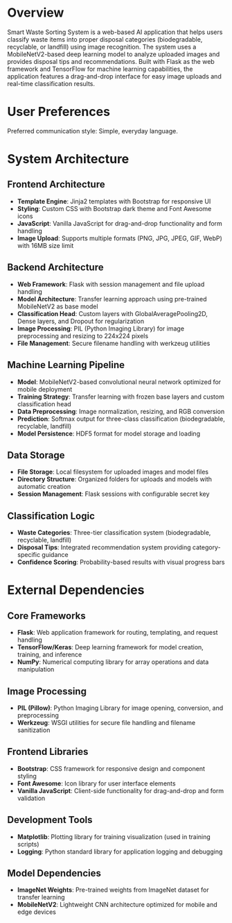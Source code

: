 # Overview

Smart Waste Sorting System is a web-based AI application that helps users classify waste items into proper disposal categories (biodegradable, recyclable, or landfill) using image recognition. The system uses a MobileNetV2-based deep learning model to analyze uploaded images and provides disposal tips and recommendations. Built with Flask as the web framework and TensorFlow for machine learning capabilities, the application features a drag-and-drop interface for easy image uploads and real-time classification results.

# User Preferences

Preferred communication style: Simple, everyday language.

# System Architecture

## Frontend Architecture
- **Template Engine**: Jinja2 templates with Bootstrap for responsive UI
- **Styling**: Custom CSS with Bootstrap dark theme and Font Awesome icons
- **JavaScript**: Vanilla JavaScript for drag-and-drop functionality and form handling
- **Image Upload**: Supports multiple formats (PNG, JPG, JPEG, GIF, WebP) with 16MB size limit

## Backend Architecture
- **Web Framework**: Flask with session management and file upload handling
- **Model Architecture**: Transfer learning approach using pre-trained MobileNetV2 as base model
- **Classification Head**: Custom layers with GlobalAveragePooling2D, Dense layers, and Dropout for regularization
- **Image Processing**: PIL (Python Imaging Library) for image preprocessing and resizing to 224x224 pixels
- **File Management**: Secure filename handling with werkzeug utilities

## Machine Learning Pipeline
- **Model**: MobileNetV2-based convolutional neural network optimized for mobile deployment
- **Training Strategy**: Transfer learning with frozen base layers and custom classification head
- **Data Preprocessing**: Image normalization, resizing, and RGB conversion
- **Prediction**: Softmax output for three-class classification (biodegradable, recyclable, landfill)
- **Model Persistence**: HDF5 format for model storage and loading

## Data Storage
- **File Storage**: Local filesystem for uploaded images and model files
- **Directory Structure**: Organized folders for uploads and models with automatic creation
- **Session Management**: Flask sessions with configurable secret key

## Classification Logic
- **Waste Categories**: Three-tier classification system (biodegradable, recyclable, landfill)
- **Disposal Tips**: Integrated recommendation system providing category-specific guidance
- **Confidence Scoring**: Probability-based results with visual progress bars

# External Dependencies

## Core Frameworks
- **Flask**: Web application framework for routing, templating, and request handling
- **TensorFlow/Keras**: Deep learning framework for model creation, training, and inference
- **NumPy**: Numerical computing library for array operations and data manipulation

## Image Processing
- **PIL (Pillow)**: Python Imaging Library for image opening, conversion, and preprocessing
- **Werkzeug**: WSGI utilities for secure file handling and filename sanitization

## Frontend Libraries
- **Bootstrap**: CSS framework for responsive design and component styling
- **Font Awesome**: Icon library for user interface elements
- **Vanilla JavaScript**: Client-side functionality for drag-and-drop and form validation

## Development Tools
- **Matplotlib**: Plotting library for training visualization (used in training scripts)
- **Logging**: Python standard library for application logging and debugging

## Model Dependencies
- **ImageNet Weights**: Pre-trained weights from ImageNet dataset for transfer learning
- **MobileNetV2**: Lightweight CNN architecture optimized for mobile and edge devices